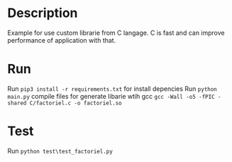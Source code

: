# Description

Example for use custom librarie from C langage. C is fast and can improve performance of
application  with that.

# Run
Run `pip3 install -r requirements.txt` for install depencies
Run `python main.py` 
compile files for generate libarie wtih gcc 
`gcc -Wall -o5 -fPIC -shared C/factoriel.c -o factoriel.so`

# Test
Run `python test\test_factoriel.py`

